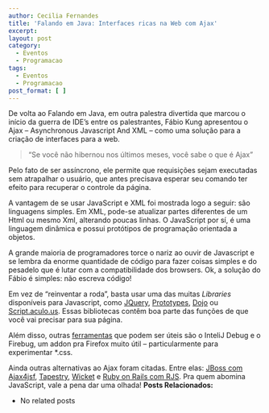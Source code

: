 ```yaml
---
author: Cecilia Fernandes
title: 'Falando em Java: Interfaces ricas na Web com Ajax'
excerpt:
layout: post
category:
  - Eventos
  - Programacao
tags:
  - Eventos
  - Programacao
post_format: [ ]
---
```

De volta ao Falando em Java, em outra palestra divertida que marcou o início da guerra de IDE’s entre os palestrantes, Fábio Kung apresentou o Ajax – Asynchronous Javascript And XML – como uma solução para a criação de interfaces para a web.

> “Se você não hibernou nos últimos meses, você sabe o que é Ajax”

Pelo fato de ser assíncrono, ele permite que requisições sejam executadas sem atrapalhar o usuário, que antes precisava esperar seu comando ter efeito para recuperar o controle da página.

A vantagem de se usar JavaScript e XML foi mostrada logo a seguir: são linguagens simples. Em XML, pode-se atualizar partes diferentes de um Html ou mesmo Xml, alterando poucas linhas. O JavaScript por sí, é uma linguagem dinâmica e possui protótipos de programação orientada a objetos.

A grande maioria de programadores torce o nariz ao ouvir de Javascript e se lembra da enorme quantidade de código para fazer coisas simples e do pesadelo que é lutar com a compatibilidade dos browsers. Ok, a solução do Fábio é simples: não escreva código!

Em vez de “reinventar a roda”, basta usar uma das muitas *Libraries* disponíveis para Javascript, como [JQuery][1], [Prototypes][2], [Dojo][3] ou [Script.aculo.us][4]. Essas bibliotecas contêm boa parte das funções de que você vai precisar para sua página.

Além disso, outras [ferramentas][5] que podem ser úteis são o InteliJ Debug e o Firebug, um addon pra Firefox muito útil – particularmente para experimentar *.css.

Ainda outras alternativas ao Ajax foram citadas. Entre elas: [JBoss com Ajax4jsf][6], [Tapestry][7], [Wicket][5] e [Ruby on Rails com RJS][8]. Pra quem abomina JavaScript, vale a pena dar uma olhada! 
**Posts Relacionados:** 
*   No related posts












 [1]: http://jquery.com/
 [2]: http://www.prototypejs.org/
 [3]: http://dojotoolkit.org/
 [4]: http://script.aculo.us/
 [5]: http://wicket.sourceforge.net/
 [6]: http://labs.jboss.com/jbossajax4jsf/
 [7]: http://tapestry.apache.org/
 [8]: http://www.codyfauser.com/2005/12/05/rjs-templates-plugin-subversion-repository





